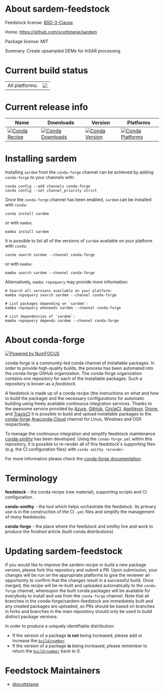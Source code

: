 About sardem-feedstock
======================

Feedstock license: [BSD-3-Clause](https://github.com/conda-forge/sardem-feedstock/blob/main/LICENSE.txt)

Home: https://github.com/scottstanie/sardem

Package license: MIT

Summary: Create upsampled DEMs for InSAR processing

Current build status
====================


<table><tr><td>All platforms:</td>
    <td>
      <a href="https://dev.azure.com/conda-forge/feedstock-builds/_build/latest?definitionId=17056&branchName=main">
        <img src="https://dev.azure.com/conda-forge/feedstock-builds/_apis/build/status/sardem-feedstock?branchName=main">
      </a>
    </td>
  </tr>
</table>

Current release info
====================

| Name | Downloads | Version | Platforms |
| --- | --- | --- | --- |
| [![Conda Recipe](https://img.shields.io/badge/recipe-sardem-green.svg)](https://anaconda.org/conda-forge/sardem) | [![Conda Downloads](https://img.shields.io/conda/dn/conda-forge/sardem.svg)](https://anaconda.org/conda-forge/sardem) | [![Conda Version](https://img.shields.io/conda/vn/conda-forge/sardem.svg)](https://anaconda.org/conda-forge/sardem) | [![Conda Platforms](https://img.shields.io/conda/pn/conda-forge/sardem.svg)](https://anaconda.org/conda-forge/sardem) |

Installing sardem
=================

Installing `sardem` from the `conda-forge` channel can be achieved by adding `conda-forge` to your channels with:

```
conda config --add channels conda-forge
conda config --set channel_priority strict
```

Once the `conda-forge` channel has been enabled, `sardem` can be installed with `conda`:

```
conda install sardem
```

or with `mamba`:

```
mamba install sardem
```

It is possible to list all of the versions of `sardem` available on your platform with `conda`:

```
conda search sardem --channel conda-forge
```

or with `mamba`:

```
mamba search sardem --channel conda-forge
```

Alternatively, `mamba repoquery` may provide more information:

```
# Search all versions available on your platform:
mamba repoquery search sardem --channel conda-forge

# List packages depending on `sardem`:
mamba repoquery whoneeds sardem --channel conda-forge

# List dependencies of `sardem`:
mamba repoquery depends sardem --channel conda-forge
```


About conda-forge
=================

[![Powered by
NumFOCUS](https://img.shields.io/badge/powered%20by-NumFOCUS-orange.svg?style=flat&colorA=E1523D&colorB=007D8A)](https://numfocus.org)

conda-forge is a community-led conda channel of installable packages.
In order to provide high-quality builds, the process has been automated into the
conda-forge GitHub organization. The conda-forge organization contains one repository
for each of the installable packages. Such a repository is known as a *feedstock*.

A feedstock is made up of a conda recipe (the instructions on what and how to build
the package) and the necessary configurations for automatic building using freely
available continuous integration services. Thanks to the awesome service provided by
[Azure](https://azure.microsoft.com/en-us/services/devops/), [GitHub](https://github.com/),
[CircleCI](https://circleci.com/), [AppVeyor](https://www.appveyor.com/),
[Drone](https://cloud.drone.io/welcome), and [TravisCI](https://travis-ci.com/)
it is possible to build and upload installable packages to the
[conda-forge](https://anaconda.org/conda-forge) [Anaconda-Cloud](https://anaconda.org/)
channel for Linux, Windows and OSX respectively.

To manage the continuous integration and simplify feedstock maintenance
[conda-smithy](https://github.com/conda-forge/conda-smithy) has been developed.
Using the ``conda-forge.yml`` within this repository, it is possible to re-render all of
this feedstock's supporting files (e.g. the CI configuration files) with ``conda smithy rerender``.

For more information please check the [conda-forge documentation](https://conda-forge.org/docs/).

Terminology
===========

**feedstock** - the conda recipe (raw material), supporting scripts and CI configuration.

**conda-smithy** - the tool which helps orchestrate the feedstock.
                   Its primary use is in the construction of the CI ``.yml`` files
                   and simplify the management of *many* feedstocks.

**conda-forge** - the place where the feedstock and smithy live and work to
                  produce the finished article (built conda distributions)


Updating sardem-feedstock
=========================

If you would like to improve the sardem recipe or build a new
package version, please fork this repository and submit a PR. Upon submission,
your changes will be run on the appropriate platforms to give the reviewer an
opportunity to confirm that the changes result in a successful build. Once
merged, the recipe will be re-built and uploaded automatically to the
`conda-forge` channel, whereupon the built conda packages will be available for
everybody to install and use from the `conda-forge` channel.
Note that all branches in the conda-forge/sardem-feedstock are
immediately built and any created packages are uploaded, so PRs should be based
on branches in forks and branches in the main repository should only be used to
build distinct package versions.

In order to produce a uniquely identifiable distribution:
 * If the version of a package **is not** being increased, please add or increase
   the [``build/number``](https://docs.conda.io/projects/conda-build/en/latest/resources/define-metadata.html#build-number-and-string).
 * If the version of a package **is** being increased, please remember to return
   the [``build/number``](https://docs.conda.io/projects/conda-build/en/latest/resources/define-metadata.html#build-number-and-string)
   back to 0.

Feedstock Maintainers
=====================

* [@scottstanie](https://github.com/scottstanie/)

